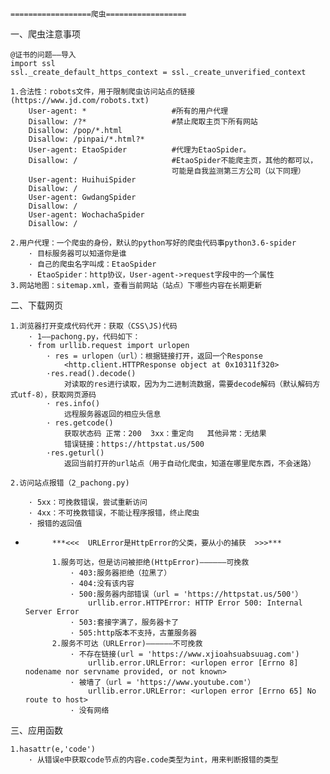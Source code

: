 
	==================爬虫==================

一、爬虫注意事项
	
	@证书的问题——导入
	import ssl
	ssl._create_default_https_context = ssl._create_unverified_context

	1.合法性：robots文件，用于限制爬虫访问站点的链接(https://www.jd.com/robots.txt)
		User-agent: * 					#所有的用户代理
		Disallow: /?* 					#禁止爬取主页下所有网站
		Disallow: /pop/*.html 			
		Disallow: /pinpai/*.html?* 
		User-agent: EtaoSpider 			#代理为EtaoSpider。
		Disallow: / 					#EtaoSpider不能爬主页，其他的都可以，
										可能是自我监测第三方公司（以下同理）
		User-agent: HuihuiSpider 
		Disallow: / 
		User-agent: GwdangSpider 
		Disallow: / 
		User-agent: WochachaSpider 
		Disallow: /

	2.用户代理：一个爬虫的身份，默认的python写好的爬虫代码事python3.6-spider
		· 目标服务器可以知道你是谁
		· 自己的爬虫名字叫成：EtaoSpider
		· EtaoSpider：http协议，User-agent->request字段中的一个属性
	3.网站地图：sitemap.xml，查看当前网站（站点）下哪些内容在长期更新


二、下载网页
	
	1.浏览器打开变成代码代开：获取（CSS\JS)代码
		· 1——pachong.py，代码如下：
		· from urllib.request import urlopen
			· res = urlopen（url）：根据链接打开，返回一个Response
				<http.client.HTTPResponse object at 0x10311f320>
			·res.read().decode()
				对读取的res进行读取，因为为二进制流数据，需要decode解码（默认解码方式utf-8），获取网页源码
			· res.info()
				远程服务器返回的相应头信息
			· res.getcode()
				获取状态码 正常：200  3xx：重定向   其他异常：无结果
				错误链接：https://httpstat.us/500
			·res.geturl()
				返回当前打开的url站点（用于自动化爬虫，知道在哪里爬东西，不会迷路）

	2.访问站点报错（2_pachong.py)

		· 5xx：可挽救错误，尝试重新访问
		· 4xx：不可挽救错误，不能让程序报错，终止爬虫
		· 报错的返回值

*			***<<<  URLError是HttpError的父类，要从小的捕获  >>>***

			1.服务可达，但是访问被拒绝(HttpError)——————可挽救
				· 403:服务器拒绝（拉黑了）
				· 404:没有该内容
				· 500:服务器内部错误（url = 'https://httpstat.us/500'）
					urllib.error.HTTPError: HTTP Error 500: Internal Server Error
				· 503:套接字满了，服务器卡了
				· 505:http版本不支持，古董服务器
			2.服务不可达（URLError)——————不可挽救
				· 不存在链接(url = 'https://www.xjioahsuabsuuag.com')
					urllib.error.URLError: <urlopen error [Errno 8] nodename nor servname provided, or not known>
				· 被墙了（url = 'https://www.youtube.com'）
					urllib.error.URLError: <urlopen error [Errno 65] No route to host>
				· 没有网络

三、应用函数

	1.hasattr(e,'code')
		· 从错误e中获取code节点的内容e.code类型为int，用来判断报错的类型











